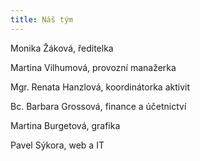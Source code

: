 ```yaml
---
title: Náš tým
---
```

Monika Žáková, ředitelka

Martina Vilhumová, provozní manažerka

Mgr. Renata Hanzlová, koordinátorka aktivit

Bc. Barbara Grossová, finance a účetnictví

Martina Burgetová, grafika

Pavel Sýkora, web a IT
